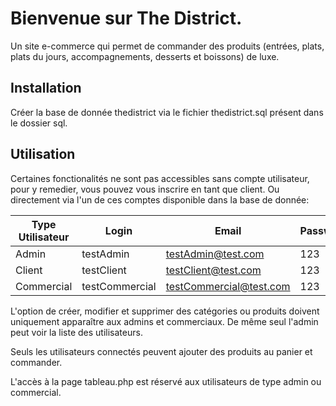 # Bienvenue sur The District.

Un site e-commerce qui permet de commander des produits (entrées, plats, plats du jours, accompagnements, desserts et boissons) de luxe. 

## Installation

Créer la base de donnée thedistrict via le fichier thedistrict.sql présent dans le dossier sql.

## Utilisation
Certaines fonctionalités ne sont pas accessibles sans compte utilisateur, pour y remedier, vous pouvez vous inscrire en tant que client. Ou directement via l'un de ces comptes disponible dans la base de donnée:

Type Utilisateur | Login | Email | Password
--- | --- | --- | ---
Admin | testAdmin | testAdmin@test.com | 123
Client | testClient | testClient@test.com | 123
Commercial | testCommercial | testCommercial@test.com | 123

L'option de créer, modifier et supprimer des catégories ou produits doivent uniquement apparaître aux admins et commerciaux.
De même seul l'admin peut voir la liste des utilisateurs.

Seuls les utilisateurs connectés peuvent ajouter des produits au panier et commander.

L'accès à la page tableau.php est réservé aux utilisateurs de type admin ou commercial.